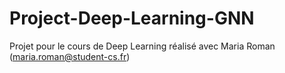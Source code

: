 # Project-Deep-Learning-GNN
Projet pour le cours de Deep Learning réalisé avec Maria Roman (maria.roman@student-cs.fr)

